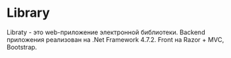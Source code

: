 # Library
Libraty - это web-приложение электронной библиотеки. Backend приложения реализован на .Net Framework 4.7.2. Front на Razor + MVC, Bootstrap.
